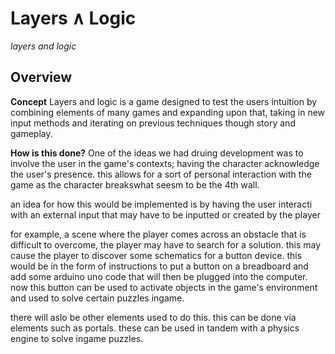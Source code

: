 # Layers ∧ Logic
_layers and logic_

## Overview

__Concept__
Layers and logic is a game designed to test the users intuition by combining elements of many games and expanding upon that, 
taking in new input methods and iterating on previous techniques though story and gameplay.



__How is this done?__
One of the ideas we had druing development was to involve the user in the game's contexts; having the character acknowledge the user's presence.
this allows for a sort of personal interaction with the game as the character breakswhat seesm to be the 4th wall.

an idea for how this would be implemented is by having the user interacti with an external input that may have to be inputted or created by the player

for example, a scene where the player comes across an obstacle that is difficult to overcome, the player may have to search for a solution. this may cause the player to discover some schematics for a button device. this would be in the form of instructions to put a button on a breadboard and add some arduino uno code that will then be plugged into the computer. now this button can be used to activate objects in the game's environment and used to solve certain puzzles ingame.


there will aslo be other elements used to do this. this can be done via elements such as portals. these can be used in tandem with a physics engine to solve ingame puzzles.

